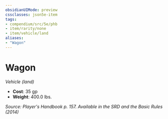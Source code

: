 ```yaml
---
obsidianUIMode: preview
cssclasses: json5e-item
tags:
- compendium/src/5e/phb
- item/rarity/none
- item/vehicle/land
aliases: 
- "Wagon"
---
```

# Wagon
*Vehicle (land)*  

- **Cost**: 35 gp
- **Weight**: 400.0 lbs.

*Source: Player's Handbook p. 157. Available in the <span title='Systems Reference Document (5.1)'>SRD</span> and the Basic Rules (2014)*